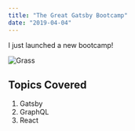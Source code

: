 ```yaml
---
title: "The Great Gatsby Bootcamp"
date: "2019-04-04"
---
```


I just launched a new bootcamp!

![Grass](./grass.jpg')

## Topics Covered

1. Gatsby
2. GraphQL
3. React